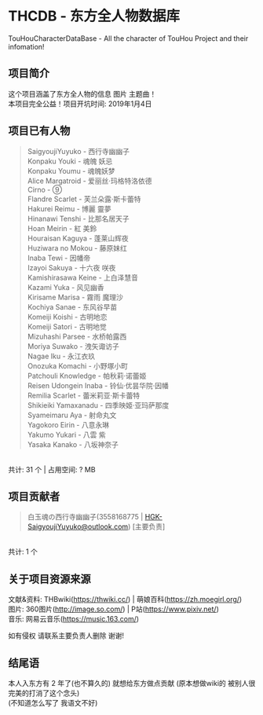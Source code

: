 # THCDB - 东方全人物数据库
TouHouCharacterDataBase - All the character of TouHou Project and their infomation!

## 项目简介
这个项目涵盖了东方全人物的信息 图片 主题曲！ <br>
本项目完全公益！项目开坑时间: 2019年1月4日

## 项目已有人物
> SaigyoujiYuyuko - 西行寺幽幽子 <br>
> Konpaku Youki - 魂魄 妖忌 <br>
> Konpaku Youmu - 魂魄妖梦 <br>
> Alice Margatroid - 爱丽丝·玛格特洛依德 <br>
> Cirno - ⑨ <br>
> Flandre Scarlet - 芙兰朵露·斯卡蕾特 <br>
> Hakurei Reimu - 博麗 靈夢 <br>
> Hinanawi Tenshi - 比那名居天子 <br>
> Hoan Meirin - 紅 美鈴 <br>
> Houraisan Kaguya - 蓬莱山辉夜 <br>
> Huziwara no Mokou - 藤原妹红 <br>
> Inaba Tewi - 因幡帝 <br>
> Izayoi Sakuya - 十六夜 咲夜 <br>
> Kamishirasawa Keine - 上白泽慧音 <br>
> Kazami Yuka - 风见幽香 <br>
> Kirisame Marisa - 霧雨 魔理沙 <br>
> Kochiya Sanae - 东风谷早苗 <br>
> Komeiji Koishi - 古明地恋 <br>
> Komeiji Satori - 古明地觉 <br>
> Mizuhashi Parsee - 水桥帕露西 <br>
> Moriya Suwako - 洩矢诹访子 <br>
> Nagae Iku - 永江衣玖 <br>
> Onozuka Komachi - 小野塚小町 <br>
> Patchouli Knowledge - 帕秋莉·诺蕾姬 <br>
> Reisen Udongein Inaba - 铃仙·优昙华院·因幡 <br>
> Remilia Scarlet - 蕾米莉亚·斯卡蕾特 <br>
> Shikieiki Yamaxanadu - 四季映姬·亚玛萨那度 <br>
> Syameimaru Aya - 射命丸文 <br>
> Yagokoro Eirin - 八意永琳 <br>
> Yakumo Yukari - 八雲 紫 <br>
> Yasaka Kanako - 八坂神奈子 <br>
<br>
共计: 31 个 | 占用空间: ? MB 

## 项目贡献者
> 白玉魂の西行寺幽幽子(3558168775 | HGK-SaigyoujiYuyuko@outlook.com) [主要负责]<br>
<br>
共计: 1 个

## 关于项目资源来源
文献&资料: THBwiki(https://thwiki.cc/) | 萌娘百科(https://zh.moegirl.org/)  <br>
图片: 360图片(http://image.so.com/) | P站(https://www.pixiv.net/) <br>
音乐: 网易云音乐(https://music.163.com/) <br>

如有侵权 请联系主要负责人删除 谢谢!

## 结尾语
本人入东方有 2 年了(也不算久的) 就想给东方做点贡献 (原本想做wiki的 被别人很完美的打消了这个念头) <br>
(不知道怎么写了  我语文不好)
